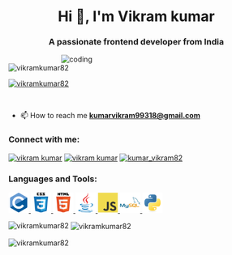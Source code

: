 <h1 align="center">Hi 👋, I'm Vikram kumar</h1>
<h3 align="center">A passionate frontend developer from India</h3>
<img align="right" alt="coding" width="400" src="![140866485-8fb1c876-9a8f-4d6a-98dc-08c4981eaf70](https://github.com/user-attachments/assets/025144aa-3d58-4a85-a9a6-4b32cde85f18)>


<p align="left"> <img src="https://komarev.com/ghpvc/?username=vikramkumar82&label=Profile%20views&color=0e75b6&style=flat" alt="vikramkumar82" /> </p>

<p align="left"> <a href="https://github.com/ryo-ma/github-profile-trophy"><img src="https://github-profile-trophy.vercel.app/?username=vikramkumar82" alt="vikramkumar82" /></a> </p>

<p align="left"> <a href="https://twitter.com/" target="blank"><img src="https://img.shields.io/twitter/follow/?logo=twitter&style=for-the-badge" alt="" /></a> </p>

- 📫 How to reach me **kumarvikram99318@gmail.com**

<h3 align="left">Connect with me:</h3>
<p align="left">
<a href="https://linkedin.com/in/vikram kumar" target="blank"><img align="center" src="https://raw.githubusercontent.com/rahuldkjain/github-profile-readme-generator/master/src/images/icons/Social/linked-in-alt.svg" alt="vikram kumar" height="30" width="40" /></a>
<a href="https://fb.com/vikram kumar" target="blank"><img align="center" src="https://raw.githubusercontent.com/rahuldkjain/github-profile-readme-generator/master/src/images/icons/Social/facebook.svg" alt="vikram kumar" height="30" width="40" /></a>
<a href="https://instagram.com/kumar_vikram82" target="blank"><img align="center" src="https://raw.githubusercontent.com/rahuldkjain/github-profile-readme-generator/master/src/images/icons/Social/instagram.svg" alt="kumar_vikram82" height="30" width="40" /></a>
</p>

<h3 align="left">Languages and Tools:</h3>
<p align="left"> <a href="https://www.cprogramming.com/" target="_blank" rel="noreferrer"> <img src="https://raw.githubusercontent.com/devicons/devicon/master/icons/c/c-original.svg" alt="c" width="40" height="40"/> </a> <a href="https://www.w3schools.com/css/" target="_blank" rel="noreferrer"> <img src="https://raw.githubusercontent.com/devicons/devicon/master/icons/css3/css3-original-wordmark.svg" alt="css3" width="40" height="40"/> </a> <a href="https://www.w3.org/html/" target="_blank" rel="noreferrer"> <img src="https://raw.githubusercontent.com/devicons/devicon/master/icons/html5/html5-original-wordmark.svg" alt="html5" width="40" height="40"/> </a> <a href="https://www.java.com" target="_blank" rel="noreferrer"> <img src="https://raw.githubusercontent.com/devicons/devicon/master/icons/java/java-original.svg" alt="java" width="40" height="40"/> </a> <a href="https://developer.mozilla.org/en-US/docs/Web/JavaScript" target="_blank" rel="noreferrer"> <img src="https://raw.githubusercontent.com/devicons/devicon/master/icons/javascript/javascript-original.svg" alt="javascript" width="40" height="40"/> </a> <a href="https://www.mysql.com/" target="_blank" rel="noreferrer"> <img src="https://raw.githubusercontent.com/devicons/devicon/master/icons/mysql/mysql-original-wordmark.svg" alt="mysql" width="40" height="40"/> </a> <a href="https://www.python.org" target="_blank" rel="noreferrer"> <img src="https://raw.githubusercontent.com/devicons/devicon/master/icons/python/python-original.svg" alt="python" width="40" height="40"/> </a> </p>

<p><img align="left" src="https://github-readme-stats.vercel.app/api/top-langs?username=vikramkumar82&show_icons=true&locale=en&layout=compact" alt="vikramkumar82" /></p>

<p>&nbsp;<img align="center" src="https://github-readme-stats.vercel.app/api?username=vikramkumar82&show_icons=true&locale=en" alt="vikramkumar82" /></p>

<p><img align="center" src="https://github-readme-streak-stats.herokuapp.com/?user=vikramkumar82&" alt="vikramkumar82" /></p>
